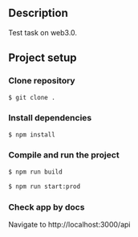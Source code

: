 ## Description

Test task on web3.0.

## Project setup

### Clone repository
```bash
$ git clone .
```
### Install dependencies
```bash
$ npm install
```

### Compile and run the project

```bash
$ npm run build
```
```bash
$ npm run start:prod
```
### Check app by docs

Navigate to http://localhost:3000/api
